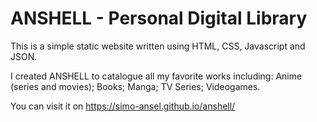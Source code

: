 # ANSHELL - Personal Digital Library

This is a simple static website written using HTML, CSS, Javascript and JSON.

I created ANSHELL to catalogue all my favorite works including:
    Anime (series and movies);
    Books;
    Manga;
    TV Series;
    Videogames.

You can visit it on https://simo-ansel.github.io/anshell/
